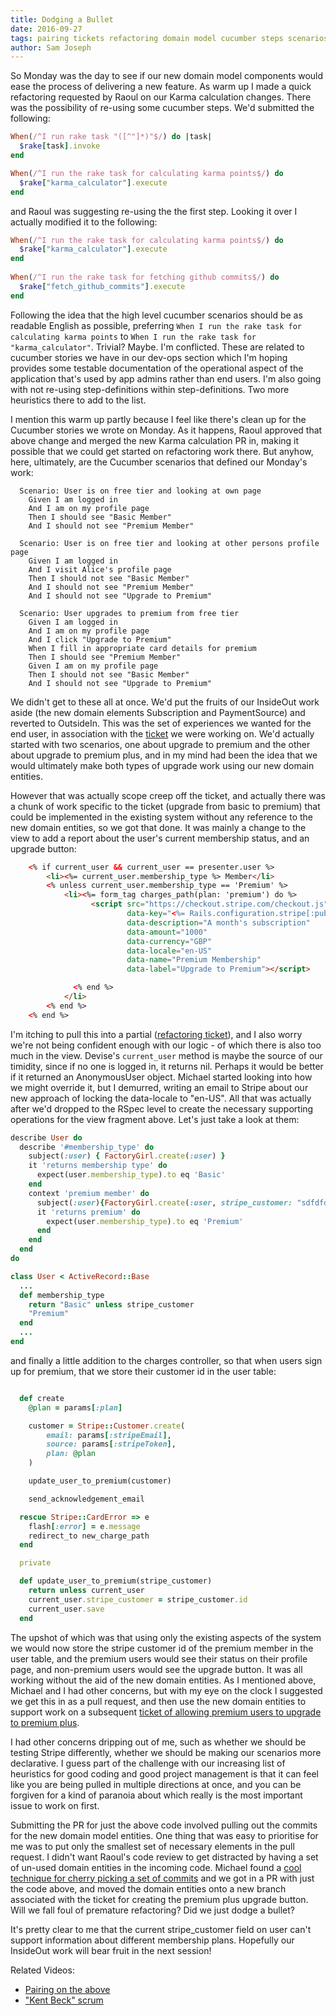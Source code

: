 ```yaml
---
title: Dodging a Bullet
date: 2016-09-27
tags: pairing tickets refactoring domain model cucumber steps scenarios heuristics stripe git rspec
author: Sam Joseph
---
```



So Monday was the day to see if our new domain model components would ease the process of delivering a new feature. As warm up I made a quick refactoring requested by Raoul on our Karma calculation changes.  There was the possibility of re-using some cucumber steps.  We'd submitted the following:

```rb
When(/^I run rake task "([^"]*)"$/) do |task|
  $rake[task].invoke    
end

When(/^I run the rake task for calculating karma points$/) do
  $rake["karma_calculator"].execute
end
```

and Raoul was suggesting re-using the the first step.  Looking it over I actually modified it to the following:


```rb
When(/^I run the rake task for calculating karma points$/) do
  $rake["karma_calculator"].execute
end
        
When(/^I run the rake task for fetching github commits$/) do
  $rake["fetch_github_commits"].execute
end
```

Following the idea that the high level cucumber scenarios should be as readable English as possible, preferring `When I run the rake task for calculating karma points` to `When I run the rake task for "karma_calculator"`.  Trivial?  Maybe.  I'm conflicted.  These are related to cucumber stories we have in our dev-ops section which I'm hoping provides some testable documentation of the operational aspect of the application that's used by app admins rather than end users.  I'm also going with not re-using step-definitions within step-definitions.  Two more heuristics there to add to the list.

I mention this warm up partly because I feel like there's clean up for the Cucumber stories we wrote on Monday.  As it happens, Raoul approved that above change and merged the new Karma calculation PR in, making it possible that we could get started on refactoring work there.  But anyhow, here, ultimately, are the Cucumber scenarios that defined our Monday's work:

```gherkin
  Scenario: User is on free tier and looking at own page
    Given I am logged in
    And I am on my profile page
    Then I should see "Basic Member"
    And I should not see "Premium Member"

  Scenario: User is on free tier and looking at other persons profile page
    Given I am logged in
    And I visit Alice's profile page
    Then I should not see "Basic Member"
    And I should not see "Premium Member"
    And I should not see "Upgrade to Premium"

  Scenario: User upgrades to premium from free tier
    Given I am logged in
    And I am on my profile page
    And I click "Upgrade to Premium"
    When I fill in appropriate card details for premium
    Then I should see "Premium Member"
    Given I am on my profile page
    Then I should not see "Basic Member"
    And I should not see "Upgrade to Premium"
```

We didn't get to these all at once.  We'd put the fruits of our InsideOut work aside (the new domain elements Subscription and PaymentSource) and reverted to OutsideIn.  This was the set of experiences we wanted for the end user, in association with the [ticket](https://github.com/AgileVentures/WebsiteOne/issues/1261) we were working on.  We'd actually started with two scenarios, one about upgrade to premium and the other about upgrade to premium plus, and in my mind had been the idea that we would ultimately make both types of upgrade work using our new domain entities.

However that was actually scope creep off the ticket, and actually there was a chunk of work specific to the ticket (upgrade from basic to premium) that could be implemented in the existing system without any reference to the new domain entities, so we got that done.  It was mainly a change to the view to add a report about the user's current membership status, and an upgrade button:

```html
    <% if current_user && current_user == presenter.user %>
        <li><%= current_user.membership_type %> Member</li>
        <% unless current_user.membership_type == 'Premium' %>
            <li><%= form_tag charges_path(plan: 'premium') do %>
                  <script src="https://checkout.stripe.com/checkout.js" class="stripe-button"
                          data-key="<%= Rails.configuration.stripe[:publishable_key] %>"
                          data-description="A month's subscription"
                          data-amount="1000"
                          data-currency="GBP"
                          data-locale="en-US"
                          data-name="Premium Membership"
                          data-label="Upgrade to Premium"></script>

              <% end %>
            </li>
        <% end %>
    <% end %>  
```

I'm itching to pull this into a partial ([refactoring ticket](https://github.com/AgileVentures/WebsiteOne/issues/1306)), and I also worry we're not being confident enough with our logic - of which there is also too much in the view.  Devise's `current_user` method is maybe the source of our timidity, since if no one is logged in, it returns nil.  Perhaps it would be better if it returned an AnonymousUser object.  Michael started looking into how we might override it, but I demurred, writing an email to Stripe about our new approach of locking the data-locale to "en-US".  All that was actually after we'd dropped to the RSpec level to create the necessary supporting operations for the view fragment above.  Let's just take a look at them:

```rb
describe User do
  describe '#membership_type' do
    subject(:user) { FactoryGirl.create(:user) }
    it 'returns membership type' do
      expect(user.membership_type).to eq 'Basic'
    end
    context 'premium member' do
      subject(:user){FactoryGirl.create(:user, stripe_customer: "sdfdfds")}
      it 'returns premium' do
        expect(user.membership_type).to eq 'Premium'
      end
    end
  end
do
```

```rb
class User < ActiveRecord::Base
  ...
  def membership_type
    return "Basic" unless stripe_customer
    "Premium"
  end
  ...
end
```

and finally a little addition to the charges controller, so that when users sign up for premium, that we store their customer id in the user table:

```rb

  def create
    @plan = params[:plan]

    customer = Stripe::Customer.create(
        email: params[:stripeEmail],
        source: params[:stripeToken],
        plan: @plan
    )

    update_user_to_premium(customer)

    send_acknowledgement_email

  rescue Stripe::CardError => e
    flash[:error] = e.message
    redirect_to new_charge_path
  end

  private

  def update_user_to_premium(stripe_customer)
    return unless current_user
    current_user.stripe_customer = stripe_customer.id
    current_user.save
  end
```

The upshot of which was that using only the existing aspects of the system we would now store the stripe customer id of the premium member in the user table, and the premium users would see their status on their profile page, and non-premium users would see the upgrade button.  It was all working without the aid of the new domain entities.  As I mentioned above, Michael and I had other concerns, but with my eye on the clock I suggested we get this in as a pull request, and then use the new domain entities to support work on a subsequent [ticket of allowing premium users to upgrade to premium plus](https://github.com/AgileVentures/WebsiteOne/issues/1303).

I had other concerns dripping out of me, such as whether we should be testing Stripe differently, whether we should be making our scenarios more declarative.  I guess part of the challenge with our increasing list of heuristics for good coding and good project management is that it can feel like you are being pulled in multiple directions at once, and you can be forgiven for a kind of paranoia about which really is the most important issue to work on first.

Submitting the PR for just the above code involved pulling out the commits for the new domain model entities.  One thing that was easy to prioritise for me was to put only the smallest set of necessary elements in the pull request.  I didn't want Raoul's code review to get distracted by having a set of un-used domain entities in the incoming code.  Michael found a [cool technique for cherry picking a set of commits](http://stackoverflow.com/a/1994491/316729) and we got in a PR with just the code above, and moved the domain entities onto a new branch associated with the ticket for creating the premium plus upgrade button.  Will we fall foul of premature refactoring?  Did we just dodge a bullet?

It's pretty clear to me that the current stripe_customer field on user can't support information about different membership plans.  Hopefully our InsideOut work will bear fruit in the next session!


Related Videos:


* [Pairing on the above](https://www.youtube.com/watch?v=UprAXzePQmo)
* ["Kent Beck" scrum](https://www.youtube.com/watch?v=JPvkCffsHOo)
